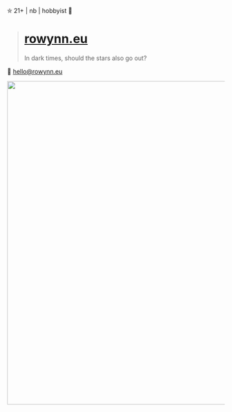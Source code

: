 ⛤ 21+ | nb | hobbyist 💜 <br>

> # <b>[rowynn.eu](https://rowynn.eu)</b>
>
> In dark times, should the stars also go out?

📧 hello@rowynn.eu

<img src="https://cdn.imgchest.com/files/d7ogcmroloy.png" width="750" height=flex>

<!--- erm.. what the scallop? --->
